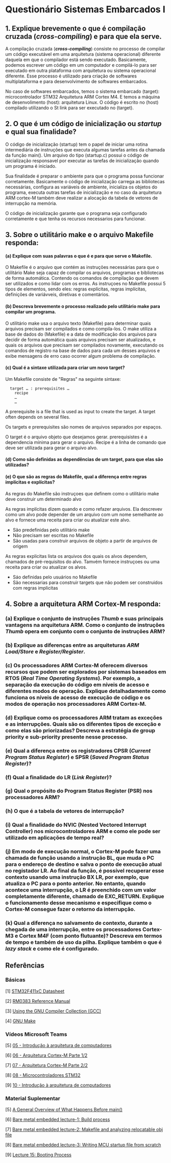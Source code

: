 # Questionário Sistemas Embarcados I

## 1. Explique brevemente o que é compilação cruzada (***cross-compiling***) e para que ela serve.

   A compilação cruzada (***cross-compiling***) consiste no processo de compilar um código executável em uma arquitetura (sistema operacional) diferente daquela em que o compilador está sendo executado. Basicamente, podemos escrever um código em um computador e compilá-lo para ser executado em outra plataforma com arquitetura ou sistema operacional diferente. 
   Esse processo é utilizado para criação de softwares multiplataforma e para desenvolvimento de softwares embarcados.

   No caso de softwares embarcados, temos o sistema embarcado (target): microcontrolador STM32 Arquitetura ARM Cortex M4. E temos a máquina de desenvolimento (host): arquitetura Linux. O código é escrito no (host) compilado utilizando o St link para ser executado no (target).
    
## 2. O que é um código de inicialização ou ***startup*** e qual sua finalidade?

   O código de inicialização (startup) tem o papel de iniciar uma rotina intermediária de instruções que executa algumas tarefas antes da chamada da função main(). Um arquivo do tipo (startup.c) possui o código de inicialização responsavel por executar as tarefas de inicialização quando um programa é iniciado.

   Sua finalidade é preparar o ambiente para que o programa possa funcionar corretamente. Basicamente o código de inicialização carrega as bibliotecas necessárias, configura as variáveis de ambiente, inicializa os objetos do programa, executa outras tarefas de inicialização e no caso da arquitetura ARM cortex-M também deve realizar a alocação da tabela de vetores de interrupção na memória.

   O código de inicialização garante que o programa seja configurado corretamente e que tenha os recursos necessarios para funcionar.
   
## 3. Sobre o utilitário **make** e o arquivo **Makefile responda**:

#### (a) Explique com suas palavras o que é e para que serve o **Makefile**.

   O Makefile é o arquivo que contém as instruções necessárias para que o utilitário Make seja capaz de compilar os arquivos, programas e bibliotecas de forma automática. Contendo os comandos de compilação que devem ser utilizados e como lidar com os erros.
   As instruçoes no Makefile possui 5 tipos de elementos, sendo eles: regras explícitas, regras implícitas, definições de variávveis, diretivas e comentários.

#### (b) Descreva brevemente o processo realizado pelo utilitário **make** para compilar um programa.

   O utilitário make usa o arquivo texto (Makefile) para determinar quais arquivos precisam ser compilados e como compila-los. O make utiliza a base de dados do (Makefile) e a data de modificação dos arquivos para decidir de forma automática quais arquivos precisam ser atualizados, e quais os arquivos que precisam ser compilados novamente, executando os comandos de registro na base de dados para cada um desses arquivos e exibe mensagens de erro caso ocorrer algum problema de compilação.

#### (c) Qual é a sintaxe utilizada para criar um novo **target**?

   Um Makefile consiste de "Regras" na seguinte sintaxe:

      target … : prerequisites …
        recipe
        …
        …
   
   A prerequisite is a file that is used as input to create the target. A target often depends on several files.

   Os targets e prerequisites são nomes de arquivos separados por espaços.

   O target é o arquivo objeto que desejamos gerar. prerequisistes é a dependencia mínima para gerar o arquivo. Recipe é a linha de comando que deve ser utilizada para gerar o arquivo alvo.

#### (d) Como são definidas as dependências de um **target**, para que elas são utilizadas?

   




#### (e) O que são as regras do **Makefile**, qual a diferença entre regras implícitas e explícitas?


   As regras do Makefile são instruçoes que definem como o utilitário make deve construir um determinado alvo

   As regras implícitas dizem quando e como refazer arquivos. Ela descrevev como um alvo pode depender de um arquivo com um nome semelhante ao alvo e fornece uma receita para criar ou atualizar este alvo.
   - São predefinidas pelo utilitário make
   - Não precisam ser escritas no Makefile
   - São usadas para construir arquivos de objeto a partir de arquivos de origem

   As regras explicitas lista os arquivos dos quais os alvos dependem, chamados de pré-requisitos do alvo. Tamvém fornece instruçoes ou uma receita para criar ou atualizar os alvos.
   - Sáo definidas pelo usuários no Makefile
   - São necessarias para construir targets que não podem ser construidos com regras implicitas
   


## 4. Sobre a arquitetura **ARM Cortex-M** responda:

### (a) Explique o conjunto de instruções ***Thumb*** e suas principais vantagens na arquitetura ARM. Como o conjunto de instruções ***Thumb*** opera em conjunto com o conjunto de instruções ARM?

### (b) Explique as diferenças entre as arquiteturas ***ARM Load/Store*** e ***Register/Register***.

### (c) Os processadores **ARM Cortex-M** oferecem diversos recursos que podem ser explorados por sistemas baseados em **RTOS** (***Real Time Operating Systems***). Por exemplo, a separação da execução do código em níveis de acesso e diferentes modos de operação. Explique detalhadamente como funciona os níveis de acesso de execução de código e os modos de operação nos processadores **ARM Cortex-M**.

### (d) Explique como os processadores ARM tratam as exceções e as interrupções. Quais são os diferentes tipos de exceção e como elas são priorizadas? Descreva a estratégia de **group priority** e **sub-priority** presente nesse processo.

### (e) Qual a diferença entre os registradores **CPSR** (***Current Program Status Register***) e **SPSR** (***Saved Program Status Register***)?

### (f) Qual a finalidade do **LR** (***Link Register***)?

### (g) Qual o propósito do Program Status Register (PSR) nos processadores ARM?

### (h) O que é a tabela de vetores de interrupção?

### (i) Qual a finalidade do NVIC (**Nested Vectored Interrupt Controller**) nos microcontroladores ARM e como ele pode ser utilizado em aplicações de tempo real?

### (j) Em modo de execução normal, o Cortex-M pode fazer uma chamada de função usando a instrução **BL**, que muda o **PC** para o endereço de destino e salva o ponto de execução atual no registador **LR**. Ao final da função, é possível recuperar esse contexto usando uma instrução **BX LR**, por exemplo, que atualiza o **PC** para o ponto anterior. No entanto, quando acontece uma interrupção, o **LR** é preenchido com um valor completamente  diferente,  chamado  de  **EXC_RETURN**.  Explique  o  funcionamento  desse  mecanismo  e especifique como o **Cortex-M** consegue fazer o retorno da interrupção. 

### (k) Qual  a  diferença  no  salvamento  de  contexto,  durante  a  chegada  de  uma  interrupção,  entre  os processadores Cortex-M3 e Cortex M4F (com ponto flutuante)? Descreva em termos de tempo e também de uso da pilha. Explique também o que é ***lazy stack*** e como ele é configurado. 


## Referências

### Básicas

[1] [STM32F411xC Datasheet](https://www.st.com/resource/en/datasheet/stm32f411ce.pdf)

[2] [RM0383 Reference Manual](https://www.st.com/resource/en/reference_manual/rm0383-stm32f411xce-advanced-armbased-32bit-mcus-stmicroelectronics.pdf)

[3] [Using the GNU Compiler Collection (GCC)](https://gcc.gnu.org/onlinedocs/gcc/index.html)

[4] [GNU Make](https://www.gnu.org/software/make/manual/html_node/index.html)

### Vídeos Microsoft Teams

[5] [05 - Introdução à arquitetura de computadores](https://web.microsoftstream.com/embed/channel/f6b3a0de-e6f3-4652-b2d5-f1164032498a?app=microsoftteams&sort=undefined&l=pt-br#)

[6] [06 - Arquitetura Cortex-M Parte 1/2](https://web.microsoftstream.com/embed/channel/f6b3a0de-e6f3-4652-b2d5-f1164032498a?app=microsoftteams&sort=undefined&l=pt-br#)

[7] [07 - Arquitetura Cortex-M Parte 2/2](https://web.microsoftstream.com/embed/channel/f6b3a0de-e6f3-4652-b2d5-f1164032498a?app=microsoftteams&sort=undefined&l=pt-br#)

[8] [08 - Microcontroladores STM32](https://web.microsoftstream.com/embed/channel/f6b3a0de-e6f3-4652-b2d5-f1164032498a?app=microsoftteams&sort=undefined&l=pt-br#)

[9] [10 - Introdução à arquitetura de computadores](https://web.microsoftstream.com/embed/channel/f6b3a0de-e6f3-4652-b2d5-f1164032498a?app=microsoftteams&sort=undefined&l=pt-br#)

### Material Suplementar

[5] [A General Overview of What Happens Before main()](https://embeddedartistry.com/blog/2019/04/08/a-general-overview-of-what-happens-before-main/)
 
[6] [Bare metal embedded lecture-1: Build process](https://youtu.be/qWqlkCLmZoE?si=mn5yDnJYudQ1PpZH)
 
[7] [Bare metal embedded lecture-2: Makefile and analyzing relocatable obj file](https://youtu.be/Bsq6P1B8JqI?si=yuNLPj3JQ-2IT1yo)
 
[8] [Bare metal embedded lecture-3: Writing MCU startup file from scratch](https://youtu.be/2Hm8eEHsgls?si=c27MpZ47ApiMSwHR)
 
[9] [Lecture 15: Booting Process](https://youtu.be/3brOzLJmeek?si=MsHRUEJP8zofjwJQ)
